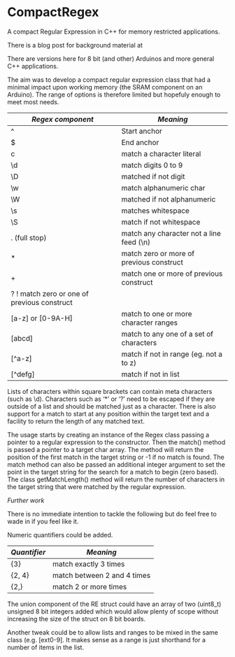 # CompactRegex
A compact Regular Expression in C++ for memory restricted applications.

There is a blog post for background material at 

There are versions here for 8 bit (and other) Arduinos and more general C++ applications.

The aim was to develop a compact regular expression class that had a minimal impact upon
working memory (the SRAM component on an Arduino). The range of options is therefore limited
but hopefuly enough to meet most needs.

|*Regex component* | *Meaning*|
|------------|----------|
| ^  |	Start anchor |
| $  |	End anchor   |
| c	 | match a character literal |
| \d | match digits 0 to 9 |
| \D | matched if not digit |
| \w | match alphanumeric char |
| \W | matched if not alphanumeric |
| \s | matches whitespace |
| \S | match if not whitespace |
| . (full stop) | match any character not a line feed (\n) |
| *  | match zero or more of previous construct |
| +  | match one or more of previous construct |
| ?  ! match zero or one of previous construct |
| [a-z] or [0-9A-H] |match to one or more character ranges |
| [abcd] | match to any one of a set of characters |
| [^a-z] | match if not in range (eg. not a to z) |
| [^defg] | match if not in list |


Lists of characters within square brackets can contain meta characters (such as \d). Characters such as ‘*’ or ‘?’ need to be escaped if they are outside of a list and should be matched just as a character. There is also support for a match to start at any position within the target text and a facility to return the length of any matched text.

The usage starts by creating an instance of the Regex class passing a pointer to a regular expression to the constructor. Then the match() method is passed a pointer to a target char array. The method will return the position of the first match in the target string or -1 if no match is found. The match method can also be passed an additional integer argument to set the point in the target string for the search for a match to begin (zero based). The class getMatchLength() method will return the number of characters in the target string that were matched by the regular expression.

*Further work*


There is no immediate intention to tackle the following but do feel free to wade in if you feel like it.

Numeric quantifiers could be added.

| *Quantifier* | *Meaning* |
|-----|-----|
| {3} | match exactly 3 times |
| {2, 4} | match between 2 and 4 times |
| {2,} | match 2 or more times |

The union component of the RE struct could have an array of two (uint8_t) unsigned 8 bit integers added which would allow plenty of scope without increasing the size of the struct on 8 bit boards.

Another tweak could be to allow lists and ranges to be mixed in the same class (e.g. [ext0-9]. It makes sense as a range is just shorthand for a number of items in the list.



